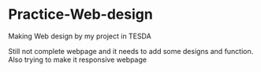 # Practice-Web-design
Making Web design by my project in TESDA

Still not complete webpage and it needs to add some designs and function.
Also trying to make it responsive webpage
